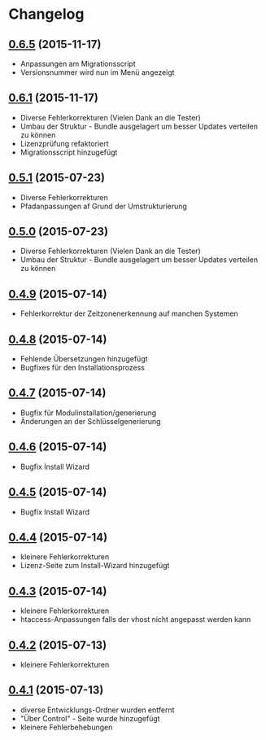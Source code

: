 # Changelog


## [0.6.5](https://github.com/slashworks/control/releases/tag/0.6.5) (2015-11-17)

- Anpassungen am Migrationsscript
- Versionsnummer wird nun im Menü angezeigt


## [0.6.1](https://github.com/slashworks/control/releases/tag/0.6.1) (2015-11-17)

- Diverse Fehlerkorrekturen (Vielen Dank an die Tester)
- Umbau der Struktur - Bundle ausgelagert um besser Updates verteilen zu können
- Lizenzprüfung refaktoriert
- Migrationsscript hinzugefügt


## [0.5.1](https://github.com/slashworks/control/releases/tag/0.5.1) (2015-07-23)

- Diverse Fehlerkorrekturen
- Pfadanpassungen af Grund der Umstrukturierung


## [0.5.0](https://github.com/slashworks/control/releases/tag/0.5.0) (2015-07-23)

- Diverse Fehlerkorrekturen (Vielen Dank an die Tester)
- Umbau der Struktur - Bundle ausgelagert um besser Updates verteilen zu können


## [0.4.9](https://github.com/slashworks/control/releases/tag/0.4.9) (2015-07-14)

- Fehlerkorrektur der Zeitzonenerkennung auf manchen Systemen


## [0.4.8](https://github.com/slashworks/control/releases/tag/0.4.8) (2015-07-14)

- Fehlende Übersetzungen hinzugefügt
- Bugfixes für den Installationsprozess


## [0.4.7](https://github.com/slashworks/control/releases/tag/0.4.7) (2015-07-14)

- Bugfix für Modulinstallation/generierung
- Änderungen an der Schlüsselgenerierung


## [0.4.6](https://github.com/slashworks/control/releases/tag/0.4.6) (2015-07-14)

- Bugfix Install Wizard


## [0.4.5](https://github.com/slashworks/control/releases/tag/0.4.5) (2015-07-14)

- Bugfix Install Wizard


## [0.4.4](https://github.com/slashworks/control/releases/tag/0.4.4) (2015-07-14)

- kleinere Fehlerkorrekturen
- Lizenz-Seite zum Install-Wizard hinzugefügt


## [0.4.3](https://github.com/slashworks/control/releases/tag/0.4.3) (2015-07-14)

- kleinere Fehlerkorrekturen
- htaccess-Anpassungen falls der vhost nicht angepasst werden kann


## [0.4.2](https://github.com/slashworks/control/releases/tag/0.4.2) (2015-07-13)

- kleinere Fehlerkorrekturen


## [0.4.1](https://github.com/slashworks/control/releases/tag/0.4.1) (2015-07-13)

- diverse Entwicklungs-Ordner wurden entfernt
- "Über Control" - Seite wurde hinzugefügt
- kleinere Fehlerbehebungen
